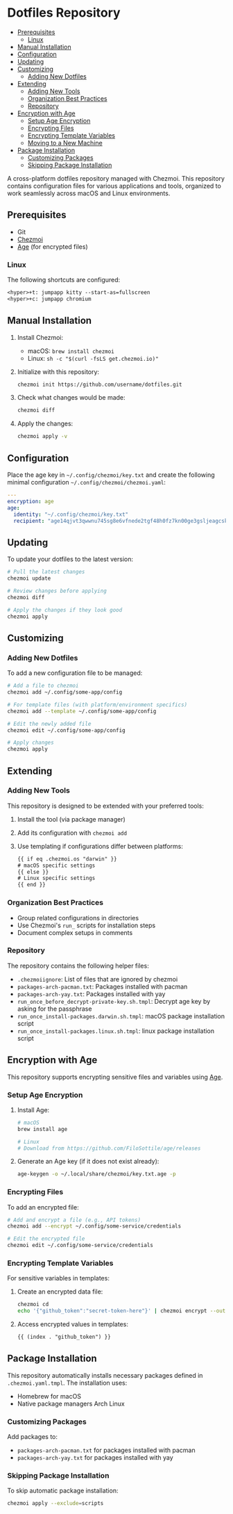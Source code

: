 # Dotfiles Repository
<!-- vim-markdown-toc GitLab -->

* [Prerequisites](#prerequisites)
  * [Linux](#linux)
* [Manual Installation](#manual-installation)
* [Configuration](#configuration)
* [Updating](#updating)
* [Customizing](#customizing)
  * [Adding New Dotfiles](#adding-new-dotfiles)
* [Extending](#extending)
  * [Adding New Tools](#adding-new-tools)
  * [Organization Best Practices](#organization-best-practices)
  * [Repository](#repository)
* [Encryption with Age](#encryption-with-age)
  * [Setup Age Encryption](#setup-age-encryption)
  * [Encrypting Files](#encrypting-files)
  * [Encrypting Template Variables](#encrypting-template-variables)
  * [Moving to a New Machine](#moving-to-a-new-machine)
* [Package Installation](#package-installation)
  * [Customizing Packages](#customizing-packages)
  * [Skipping Package Installation](#skipping-package-installation)

<!-- vim-markdown-toc -->

A cross-platform dotfiles repository managed with Chezmoi. This repository contains configuration files for various applications and tools, organized to work seamlessly across macOS and Linux environments.

## Prerequisites

* Git
* [Chezmoi](https://www.chezmoi.io/)
* [Age](https://github.com/FiloSottile/age) (for encrypted files)

### Linux

The following shortcuts are configured:

```txt
<hyper>+t: jumpapp kitty --start-as=fullscreen
<hyper>+c: jumpapp chromium
```

## Manual Installation

1. Install Chezmoi:
   * macOS: `brew install chezmoi`
   * Linux: `sh -c "$(curl -fsLS get.chezmoi.io)"`

2. Initialize with this repository:

   ```sh
   chezmoi init https://github.com/username/dotfiles.git
   ```

3. Check what changes would be made:

   ```sh
   chezmoi diff
   ```

4. Apply the changes:

   ```sh
   chezmoi apply -v
   ```

## Configuration

Place the age key in `~/.config/chezmoi/key.txt` and create the following minimal configuration `~/.config/chezmoi/chezmoi.yaml`:

```yaml
---
encryption: age
age:
  identity: "~/.config/chezmoi/key.txt"
  recipient: "age14qjvt3qwwnu745sg8e6vfnede2tgf48h0fz7kn00ge3gsljeagcskfy8w5"
```

## Updating

To update your dotfiles to the latest version:

```sh
# Pull the latest changes
chezmoi update

# Review changes before applying
chezmoi diff

# Apply the changes if they look good
chezmoi apply
```

## Customizing

### Adding New Dotfiles

To add a new configuration file to be managed:

```sh
# Add a file to chezmoi
chezmoi add ~/.config/some-app/config

# For template files (with platform/environment specifics)
chezmoi add --template ~/.config/some-app/config

# Edit the newly added file
chezmoi edit ~/.config/some-app/config

# Apply changes
chezmoi apply
```

## Extending

### Adding New Tools

This repository is designed to be extended with your preferred tools:

1. Install the tool (via package manager)
2. Add its configuration with `chezmoi add`
3. Use templating if configurations differ between platforms:

   ```txt
   {{ if eq .chezmoi.os "darwin" }}
   # macOS specific settings
   {{ else }}
   # Linux specific settings
   {{ end }}
   ```

### Organization Best Practices

* Group related configurations in directories
* Use Chezmoi's `run_` scripts for installation steps
* Document complex setups in comments

### Repository

The repository contains the following helper files:

* `.chezmoiignore`: List of files that are ignored by chezmoi
* `packages-arch-pacman.txt`: Packages installed with pacman
* `packages-arch-yay.txt`: Packages installed with yay
* `run_once_before_decrypt-private-key.sh.tmpl`: Decrypt age key by asking for the passphrase
* `run_once_install-packages.darwin.sh.tmpl`: macOS package installation script
* `run_once_install-packages.linux.sh.tmpl`: linux package installation script

## Encryption with Age

This repository supports encrypting sensitive files and variables using [Age](https://github.com/FiloSottile/age).

### Setup Age Encryption

1. Install Age:

   ```sh
   # macOS
   brew install age

   # Linux
   # Download from https://github.com/FiloSottile/age/releases
   ```

2. Generate an Age key (if it does not exist already):

   ```sh
   age-keygen -o ~/.local/share/chezmoi/key.txt.age -p
   ```

### Encrypting Files

To add an encrypted file:

```sh
# Add and encrypt a file (e.g., API tokens)
chezmoi add --encrypt ~/.config/some-service/credentials

# Edit the encrypted file
chezmoi edit ~/.config/some-service/credentials
```

### Encrypting Template Variables

For sensitive variables in templates:

1. Create an encrypted data file:

   ```sh
   chezmoi cd
   echo '{"github_token":"secret-token-here"}' | chezmoi encrypt --output data/secrets.json
   ```

2. Access encrypted values in templates:

   ```txt
   {{ (index . "github_token") }}
   ```

## Package Installation

This repository automatically installs necessary packages defined in `.chezmoi.yaml.tmpl`. The installation uses:

* Homebrew for macOS
* Native package managers Arch Linux

### Customizing Packages

Add packages to:

* `packages-arch-pacman.txt` for packages installed with pacman
* `packages-arch-yay.txt` for packages installed with yay

### Skipping Package Installation

To skip automatic package installation:

```sh
chezmoi apply --exclude=scripts
```
